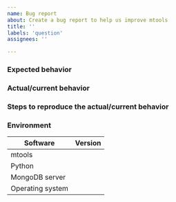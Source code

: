 ```yaml
---
name: Bug report
about: Create a bug report to help us improve mtools
title: ''
labels: 'question'
assignees: ''

---
```


<!--
   Please provide as much detail as possible to help us efficiently investigate
   and address reported issues.
-->

### Expected behavior
<!-- Provide a clear and concise description of what you expected to happen. -->

### Actual/current behavior
<!-- Tell us what happens instead of the expected behavior. -->

### Steps to reproduce the actual/current behavior
<!--
   Tell us what steps to take to reproduce your bug (for example, command line
   options and values). Snippets of log files for testing would be helpful.
-->

### Environment
<!--
   Include relevant details for the environment you experienced the bug in.
   If you are reporting a possible bug with a specific tool, the output of
   `--version` would be helpful (eg `mloginfo --version`).
-->

| Software         | Version
| ---------------- | -------
| mtools           |
| Python           |
| MongoDB server   |
| Operating system |
